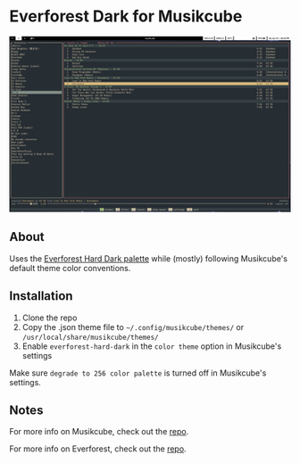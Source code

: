 # Everforest Dark for Musikcube

![screenshot](https://github.com/5ubie/musikcube-everforest-dark/blob/main/assets/musikcube.png?raw=true)

## About
Uses the [Everforest Hard Dark palette](https://github.com/sainnhe/everforest/blob/master/palette.md) while (mostly) following Musikcube's default theme color conventions.

## Installation
1. Clone the repo
2. Copy the .json theme file to `~/.config/musikcube/themes/` or `/usr/local/share/musikcube/themes/`
3. Enable `everforest-hard-dark` in the `color theme` option in Musikcube's settings

Make sure `degrade to 256 color palette` is turned off in Musikcube's settings.

## Notes
For more info on Musikcube, check out the [repo](https://github.com/clangen/musikcube).

For more info on Everforest, check out the [repo](https://github.com/sainnhe/everforest).
